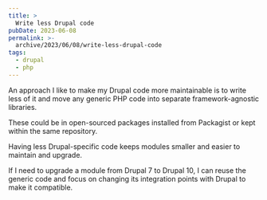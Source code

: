 ```yaml
---
title: >
  Write less Drupal code
pubDate: 2023-06-08
permalink: >-
  archive/2023/06/08/write-less-drupal-code
tags:
  - drupal
  - php
---
```


An approach I like to make my Drupal code more maintainable is to write less of it and move any generic PHP code into separate framework-agnostic libraries.

These could be in open-sourced packages installed from Packagist or kept within the same repository.

Having less Drupal-specific code keeps modules smaller and easier to maintain and upgrade.

If I need to upgrade a module from Drupal 7 to Drupal 10, I can reuse the generic code and focus on changing its integration points with Drupal to make it compatible.
